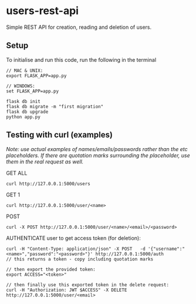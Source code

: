 # users-rest-api
Simple REST API for creation, reading and deletion of users.

## Setup
To initialise and run this code, run the following in the terminal

```
// MAC & UNIX:
export FLASK_APP=app.py

// WINDOWS:
set FLASK_APP=app.py

flask db init
flask db migrate -m "first migration"
flask db upgrade
python app.py
```

## Testing with curl (examples)
*Note: use actual examples of names/emails/passwords rather than the <name> etc placeholders. If there are quotation marks surrounding the placeholder, use them in the real request as well.*

GET ALL
```
curl http://127.0.0.1:5000/users
```
GET 1
```
curl http://127.0.0.1:5000/user/<name>
```
POST
```
curl -X POST http://127.0.0.1:5000/user/<name>/<email>/<password>
```
AUTHENTICATE user to get access token (for deletion):
```
curl -H "Content-Type: application/json" -X POST   -d '{"username":"<name>","password":"<password>"}' http://127.0.0.1:5000/auth
// this returns a token - copy including quotation marks

// then export the provided token:
export ACCESS="<token>"

// then finally use this exported token in the delete request:
curl -H "Authorization: JWT $ACCESS" -X DELETE http://127.0.0.1:5000/user/<email>
```

